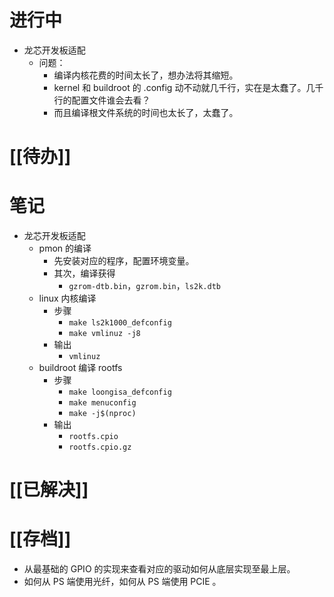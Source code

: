 # 进行中
- 龙芯开发板适配
	- 问题：
		- 编译内核花费的时间太长了，想办法将其缩短。
		- kernel 和 buildroot 的 .config 动不动就几千行，实在是太蠢了。几千行的配置文件谁会去看？
		- 而且编译根文件系统的时间也太长了，太蠢了。
# [[待办]]

# 笔记
- 龙芯开发板适配
	- pmon 的编译
		- 先安装对应的程序，配置环境变量。
		- 其次，编译获得
			- `gzrom-dtb.bin`，`gzrom.bin`，`ls2k.dtb`
	- linux 内核编译
		- 步骤
			- `make ls2k1000_defconfig`
			- `make vmlinuz -j8`
		- 输出
			- `vmlinuz`
	- buildroot 编译 rootfs
		- 步骤
			- `make loongisa_defconfig`
			- `make menuconfig`
			- `make -j$(nproc)`
		- 输出
			- `rootfs.cpio`
			- `rootfs.cpio.gz`
# [[已解决]]

# [[存档]]
- 从最基础的 GPIO 的实现来查看对应的驱动如何从底层实现至最上层。
- 如何从 PS 端使用光纤，如何从 PS 端使用 PCIE 。
